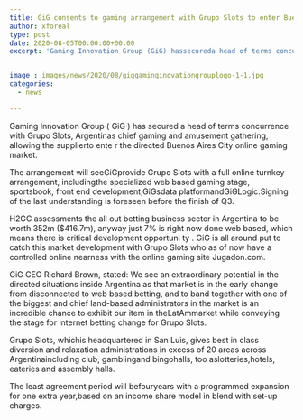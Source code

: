 ```yaml
---
title: GiG consents to gaming arrangement with Grupo Slots to enter Buenos Aires
author: xforeal 
type: post
date: 2020-08-05T00:00:00+00:00
excerpt: 'Gaming Innovation Group (GiG) hassecureda head of terms concurrence with Grupo Slots, Argentinas chief gaming and diversion group,allowing the suppliertoenterthe managed Buenos AiresCityonline gaming market '


image : images/news/2020/08/giggaminginovationgrouplogo-1-1.jpg
categories:
  - news

---
```

Gaming Innovation Group ( <span data-contrast="auto">GiG </span><span data-contrast="auto">) has </span><span data-contrast="auto">secured </span><span data-contrast="auto">a head of terms concurrence with Grupo Slots, Argentinas chief gaming and amusement gathering, </span><span data-contrast="auto">allowing the supplierto </span><span data-contrast="auto" /><span data-contrast="auto">ente </span><span data-contrast="auto">r </span><span data-contrast="auto">the directed Buenos Aires </span><span data-contrast="auto">City </span><span data-contrast="auto">online gaming market. </span><span data-ccp-props="{" />

<span data-contrast="auto">The arrangement will seeGiGprovide Grupo Slots with a full online turnkey arrangement, includingthe specialized web based gaming stage, sportsbook, front end development,GiGsdata platformandGiGLogic.Signing of the last understanding is foreseen before the finish of Q3. </span><span data-ccp-props="{" />

H2GC assessments the all out betting business sector in Argentina to be worth 352m ($416.7m), anyway just 7&percnt; is right now done web based, which means there is critical development <span data-contrast="auto">opportuni </span><span data-contrast="auto">ty </span><span data-contrast="auto">. </span><span data-contrast="auto">GiG </span><span data-contrast="auto">is all around put to catch this market development with Grupo Slots who as of now have a controlled online nearness with </span><span data-contrast="auto">the </span><span data-contrast="auto">online gaming site Jugadon.com. </span><span data-ccp-props="{" />

<span data-contrast="auto">GiG CEO Richard Brown, stated: We see an extraordinary potential in the directed situations inside Argentina as that market is in the early change from disconnected to web based betting, and to band together with one of the biggest and chief land-based administrators in the market is an incredible chance to exhibit our item in theLatAmmarket while conveying the stage for internet betting change for Grupo Slots. </span>

<span data-contrast="auto">Grupo Slots, whichis headquartered in San Luis, gives best in class diversion and relaxation administrations in excess of 20 areas across Argentinaincluding club, gamblingand bingohalls, too aslotteries,hotels, eateries and assembly halls. </span><span data-ccp-props="{" />

<span data-contrast="auto">The least agreement period will befouryears with a programmed expansion for one extra year,based on an income share model in blend with set-up charges. </span>